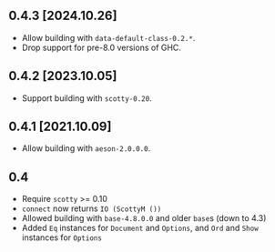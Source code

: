 ## 0.4.3 [2024.10.26]
* Allow building with `data-default-class-0.2.*`.
* Drop support for pre-8.0 versions of GHC.

## 0.4.2 [2023.10.05]
* Support building with `scotty-0.20`.

## 0.4.1 [2021.10.09]
* Allow building with `aeson-2.0.0.0`.

## 0.4
* Require `scotty` >= 0.10
* `connect` now returns `IO (ScottyM ())`
* Allowed building with `base-4.8.0.0` and older `base`s (down to 4.3)
* Added `Eq` instances for `Document` and `Options`, and `Ord` and `Show` instances for `Options`
